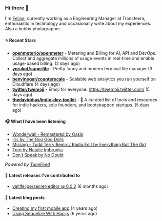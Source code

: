 ### Hi there 👋

I'm [Felipe](https://felipevm.com), currently working as a Engineering Manager at Transfeera, enthusiastic in technology and occasionally write about my experiences. Also a hobby photographer.

#### ⭐ Recent Stars
- **[openmeterio/openmeter](https://github.com/openmeterio/openmeter)** - Metering and Billing for AI, API and DevOps. Collect and aggregate millions of usage events in real-time and enable usage-based billing. (2 days ago)
- **[yorukot/superfile](https://github.com/yorukot/superfile)** - Pretty fancy and modern terminal file manager (3 days ago)
- **[benvinegar/counterscale](https://github.com/benvinegar/counterscale)** - Scalable web analytics you run yourself on Cloudflare (4 days ago)
- **[twitter/twemoji](https://github.com/twitter/twemoji)** - Emoji for everyone. https://twemoji.twitter.com/ (5 days ago)
- **[thedaviddias/indie-dev-toolkit](https://github.com/thedaviddias/indie-dev-toolkit)** - 🚀 A curated list of tools and resources for indie hackers, solo founders, and bootstrapped startups. (5 days ago)

#### 🎧 What I have been listening
- [Wonderwall - Remastered by Oasis](https://open.spotify.com/track/5qqabIl2vWzo9ApSC317sa)
- [Iris by The Goo Goo Dolls](https://open.spotify.com/track/6Qyc6fS4DsZjB2mRW9DsQs)
- [Missing - Todd Terry Remix / Radio Edit by Everything But The Girl](https://open.spotify.com/track/1IsvXZXAV9EBC4hBKW6yDN)
- [Torn by Natalie Imbruglia](https://open.spotify.com/track/1Jaah2tmN9Hv81A87KZ1MU)
- [Don&#39;t Speak by No Doubt](https://open.spotify.com/track/6urCAbunOQI4bLhmGpX7iS)

_Powered by [TuneFeed](https://tunefeed.app?ref=valtlfelipe-gh-profile)_ 

#### 🚀 Latest releases I've contributed to


- [valtlfelipe/secret-editor @ 0.0.2](https://github.com/valtlfelipe/secret-editor/releases/tag/0.0.2) (6 months ago)

#### 📄 Latest blog posts
- [Creating my first mobile app](https://felipevm.com/posts/creating-my-first-mobile-app/) (4 years ago)
- [Using Sequelize With Hapijs](https://felipevm.com/posts/using-sequelize-with-hapijs/) (6 years ago)
